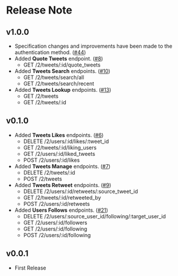 # Release Note

## v1.0.0

- Specification changes and improvements have been made to the authentication method. ([#44](https://github.com/twitter-dart/twitter-api-v2/issues/44))
- Added **Quote Tweets** endpoint. ([#8](https://github.com/twitter-dart/twitter-api-v2/issues/8))
  - GET /2/tweets/:id/quote_tweets
- Added **Tweets Search** endpoints. ([#10](https://github.com/twitter-dart/twitter-api-v2/issues/10))
  - GET /2/tweets/search/all
  - GET /2/tweets/search/recent
- Added **Tweets Lookup** endpoints. ([#13](https://github.com/twitter-dart/twitter-api-v2/issues/13))
  - GET /2/tweets
  - GET /2/tweets/:id

## v0.1.0

- Added **Tweets Likes** endpoints. ([#6](https://github.com/twitter-dart/twitter-api-v2/issues/6))
  - DELETE /2/users/:id/likes/:tweet_id
  - GET /2/tweets/:id/liking_users
  - GET /2/users/:id/liked_tweets
  - POST /2/users/:id/likes
- Added **Tweets Manage** endpoints. ([#7](https://github.com/twitter-dart/twitter-api-v2/issues/7))
  - DELETE /2/tweets/:id
  - POST /2/tweets
- Added **Tweets Retweet** endpoints. ([#9](https://github.com/twitter-dart/twitter-api-v2/issues/9))
  - DELETE /2/users/:id/retweets/:source_tweet_id
  - GET /2/tweets/:id/retweeted_by
  - POST /2/users/:id/retweets
- Added **Users Follows** endpoints. ([#21](https://github.com/twitter-dart/twitter-api-v2/issues/21))
  - DELETE /2/users/:source_user_id/following/:target_user_id
  - GET /2/users/:id/followers
  - GET /2/users/:id/following
  - POST /2/users/:id/following

## v0.0.1

- First Release
